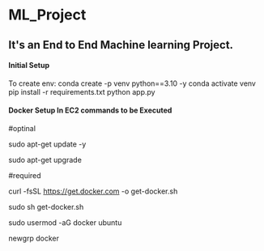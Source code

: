 # ML_Project
## It's an End to End Machine learning Project.

#### Initial Setup
To create env:
conda create -p venv python==3.10 -y
conda activate venv\
pip install -r requirements.txt
python app.py

#### Docker Setup In EC2 commands to be Executed
#optinal

sudo apt-get update -y

sudo apt-get upgrade

#required

curl -fsSL https://get.docker.com -o get-docker.sh

sudo sh get-docker.sh

sudo usermod -aG docker ubuntu

newgrp docker
